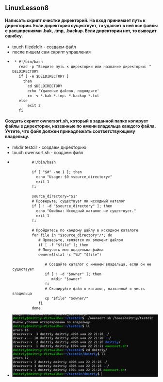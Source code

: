 ## LinuxLesson8
#### Написать скрипт очистки директорий. На вход принимает путь к директории. Если директория существует, то удаляет в ней все файлы с расширениями .bak, .tmp, .backup. Если директории нет, то выводит ошибку.
* touch filedeldir - создаем файл        
* после пишем сам скрипт управления
*      * #!/bin/bash
         read -p "Введите путь к директории или название директории: " DELDIRECTORY
         if [ -e $DELDIRECTORY ]
           then
             cd $DELDIRECTORY
             echo 'Удаление файлов, подождите'
             rm -v *.bak *.tmp. *.backup *.txt
         else
             exit 2
         fi
#### Создать скрипт ownersort.sh, который в заданной папке копирует файлы в директории, названные по имени владельца каждого файла. Учтите, что файл должен принадлежать соответствующему владельцу.
* mkdir testdir - создаем директорию
* touch owensort.sh - создаем файл
*              #!/bin/bash

               if [ "$#" -ne 1 ]; then
                 echo "Usage: $0 <source_directory>"
                 exit 1
               fi

               source_directory="$1"
               # Проверьте, существует ли исходный каталог
               if [ ! -d "$source_directory" ]; then
                 echo "Ошибка: Исходный каталог не существует."
                 exit 1
               fi

               # Пройдитесь по каждому файлу в исходном каталоге
               for file in "$source_directory"/*; do
                  # Проверьте, является ли элемент файлом
                  if [ -f "$file" ]; then
                  # Получить имя владельца файла
                  owner=$(stat -c "%U" "$file")

                     # Создайте каталог с именем владельца, если он не существует
                     if [ ! -d "$owner" ]; then
                        mkdir "$owner"
                     fi
                     # Скопируйте файл в каталог, названный в честь владельца
                     cp "$file" "$owner/"
                  fi
               done
* ![piccher1](Sort.png)